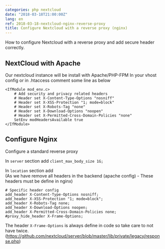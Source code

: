 ```yaml
---
categories: php nextcloud
date: "2018-03-18T21:00:00Z"
lang: en
ref: 2018-03-18-nextcloud-nginx-reverse-proxy
title: Configure Nextcloud with a reverse proxy (nginx)
---
```


How to configure Nextcloud with a reverse proxy and add secure header correctly.

## NextCloud with Apache
Our nextcloud instance will be install with Apache/PHP-FPM
In your vhost config or in .htaccess comment some line as below
```
<IfModule mod_env.c>
    # Add security and privacy related headers
    # Header set X-Content-Type-Options "nosniff"
    # Header set X-XSS-Protection "1; mode=block"
    # Header set X-Robots-Tag "none"
    # Header set X-Download-Options "noopen"
    # Header set X-Permitted-Cross-Domain-Policies "none"
    SetEnv modHeadersAvailable true
</IfModule>
```

## Configure Nginx
Configure a standard reverse proxy

In `server` section add `client_max_body_size 1G;`

In `location` section add  
(As we have remove all headers in the backend (apache config) - These headers must be define in nginx)
```
# Specific header config
add_header X-Content-Type-Options nosniff;
add_header X-XSS-Protection "1; mode=block";
add_header X-Robots-Tag none;
add_header X-Download-Options noopen;
add_header X-Permitted-Cross-Domain-Policies none;
#proxy_hide_header X-Frame-Options;
```

The header `X-Frame-Options` is always define in code so take care to not have twice.  
(https://github.com/nextcloud/server/blob/master/lib/private/legacy/response.php)

